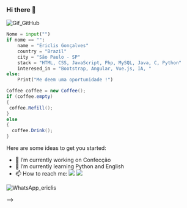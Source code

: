 ### Hi there 👋

![Gif_GitHub](https://user-images.githubusercontent.com/78988898/117522627-e22ed600-af8a-11eb-86a1-28b4fd4f3787.gif)

``` Python 
Nome = input("")
if nome == "":
    name = "Ericlis Gonçalves"
    country = "Brazil"
    city = "São Paulo - SP"
    stack = "HTML, CSS, JavaScript, Php, MySQL, Java, C, Python"
    interesed_in = "Bootstrap, Angular, Vue.js, IA, "
else:
    Print("Me deem uma oportunidade !")
```
``` Java
Coffee coffee = new Coffee();
if (coffee.empty)
{
 coffee.Refill(); 
}
else 
{
  coffee.Drink();
}
```

Here are some ideas to get you started:

- 🔭 I’m currently working on Confecção
- 🌱 I’m currently learning Python and English
- 📫 How to reach me:
 <a href="https://www.linkedin.com/in/ericlis-gon%C3%A7alves-7503a41b7/" target="_blank"><img src="https://img.shields.io/badge/-LinkedIn-%230077B5?style=for-the-badge&logo=linkedin&logoColor=white"></a>
 <a href="https://www.instagram.com/erickgoncalvs/" target="_blank"><img src="https://img.shields.io/badge/-Instagram-%23E4405F?style=for-the-badge&logo=instagram&logoColor=white"></a>

![WhatsApp_ericlis](https://user-images.githubusercontent.com/78988898/117524211-f080f000-af92-11eb-9b02-5e64d12d4399.jpeg)

-->
